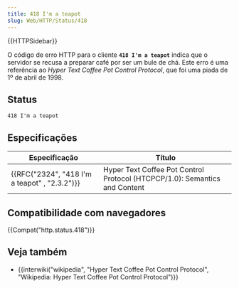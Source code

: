 ```yaml
---
title: 418 I'm a teapot
slug: Web/HTTP/Status/418
---
```


{{HTTPSidebar}}

O código de erro HTTP para o cliente **`418 I'm a teapot`** indica que o servidor se recusa a preparar café por ser um bule de chá. Este erro é uma referência ao _Hyper Text Coffee Pot Control Protocol_, que foi uma piada de 1º de abril de 1998.

## Status

```
418 I'm a teapot
```

## Especificações

| Especificação                                                | Título                                                                     |
| ------------------------------------------------------------ | -------------------------------------------------------------------------- |
| {{RFC("2324", "418 I'm a teapot" , "2.3.2")}} | Hyper Text Coffee Pot Control Protocol (HTCPCP/1.0): Semantics and Content |

## Compatibilidade com navegadores

{{Compat("http.status.418")}}

## Veja também

- {{interwiki("wikipedia", "Hyper Text Coffee Pot Control Protocol", "Wikipedia: Hyper Text Coffee Pot Control Protocol")}}
